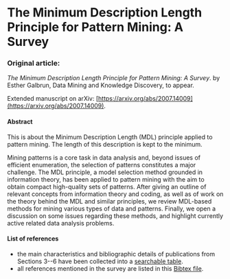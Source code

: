 # The Minimum Description Length Principle for Pattern Mining: A Survey

### Original article:
*The Minimum Description Length Principle for Pattern Mining: A Survey*. by Esther Galbrun, Data Mining and Knowledge Discovery, to appear.

Extended manuscript on arXiv: [https://arxiv.org/abs/2007.14009](https://arxiv.org/abs/2007.14009).

#### Abstract

This is about the Minimum Description Length (MDL) principle applied to pattern mining.
The length of this description is kept to the minimum.


Mining patterns is a core task in data analysis and, beyond issues of efficient enumeration, the selection of patterns constitutes a major challenge.
The MDL principle, a model selection method grounded in information theory, has been applied to pattern mining with the aim to obtain compact high-quality sets of patterns.
After giving an outline of relevant concepts from information theory and coding, as well as of work on the theory behind the MDL and similar principles, we review MDL-based methods for mining various types of data and patterns.
Finally, we open a discussion on some issues regarding these methods, and highlight currently active related data analysis problems.


#### List of references

- the main characteristics and bibliographic details of publications from Sections 3--6 have been collected into
a [searchable table](https://nurblageij.github.io/MDL4PM_survey/).
- all references mentioned in the survey are listed in this [Bibtex file](./mdl4pm_survey.bib).
